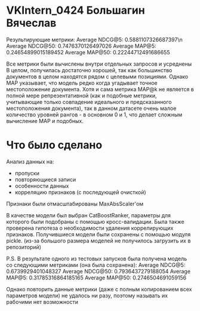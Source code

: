 # VKIntern_0424 Большагин Вячеслав
Результирующие метрики:
Average NDCG@5:  0.5881107326687397\n
Average NDCG@50: 0.7476370126497026
Average MAP@5:   0.24654899015189452
Average MAP@50:  0.22244712491686655

Все метрики были вычислены внутри отдельных запросов и усреднены
В целом, получилась достаточно хорошей, так как большинство документов в целом находятся рядом с целевыми позициями. Однако MAP указывает, что модель редко когда угадывает точное местоположение документа. Хотя и сама метрика MAP@k не является в полной мере репрезентативной (как и подобные метрики, учитывающие только совпадение идеального и предсказанного местоположения документа), так в данном датасете очень малое количество уровней рангов - в основном 0 и 1, что делает сложным вычисление MAP и подобных.

# Что было сделано
Анализ данных на:
- пропуски
- повторяющиеся записи
- особенности данных
- корреляцию признаков (с последующей очисткой)

Признаки были отмасштабированы MaxAbsScaler'ом

В качестве модели был выбран CatBoostRanker, параметры для которого были подобраны с помощью кросс-валидации. Была также проверена гипотеза о необходимости удаления коррелирующих признаков. Получившиеся модели были сохранены с помощью модуля pickle. (из-за большого размера моделей не получилось загрузить их в репозиторий)

P.S. В результате одного из тестовых запусков была получена модель со следующими метриками (она была сохранена): 
Average NDCG@5:  0.6739929401048327
Average NDCG@50: 0.7936437279188054
Average MAP@5:   0.31785316864185165
Average MAP@50:  0.2746504691059156

Однако повторить данные метрики (даже с полным копированием всех параметров модели) не удалось ни разу, поэтому называть их рабочими нет возможности
